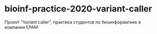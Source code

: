 # bioinf-practice-2020-variant-caller
Проект "Variant caller",  практика студентов по биоинформатике в компании EPAM
